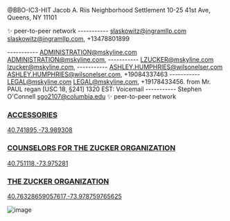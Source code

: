 @BBO-IC3-HIT
Jacob A. Riis Neighborhood Settlement
10-25 41st Ave, Queens, NY 11101

✨ peer-to-peer network
-----------     slaskowitz@ingramllp.com <slaskowitz@ingramllp.com>,
			          +13478801899

-----------    ADMINISTRATION@mskyline.com <ADMINISTRATION@mskyline.com>,
-----------    LZUCKER@mskyline.com <lzucker@mskyline.com>,
-----------    ASHLEY.HUMPHRIES@wilsonelser.com <ASHLEY.HUMPHRIES@wilsonelser.com>,
			         +19084337463
-----------    LEGAL@mskyline.com <LEGAL@mskyline.com>,
               +19178433456.
               from Mr. PAUL regan [USC 18, §241]
               1320 EST: Voicemail 
-----------    Stephen O'Connell <sgo2107@columbia.edu>
✨ peer-to-peer network

### [ACCESSORIES](https://github.com/BSCPGROUPHOLDINGSLLC/BBO-IC3-HIT/blob/main/README.md)
[40.741895,-73.989308](https://github.com/BSCPGROUPHOLDINGSLLC/REPO1/blob/10b69e2a8d6a269bad9c75d12a5416af918af4e1/MUGSHOTS%20OF%20what%20remains%20at%20STONEHEARST.pdf)

### [COUNSELORS FOR THE ZUCKER ORGANIZATION](https://github.com/BSCPGROUPHOLDINGSLLC/BBO-IC3-HIT/blob/main/README.md)
[40.751118,-73.975281](https://www.google.com/maps/place/150+E+42nd+St,+New+York,+NY+10017/@40.7510722,-73.97527,3a,75y,232.94h,119.98t/data=!3m6!1e1!3m4!1s6QLkg6W-k8_1rTPrZP84FA!2e0!7i16384!8i8192!4m5!3m4!1s0x89c25903b73e7beb:0x97d2d3df05bd60dc!8m2!3d40.7510667!4d-73.975569)

### [THE ZUCKER ORGANIZATION](https://github.com/BSCPGROUPHOLDINGSLLC/BBO-IC3-HIT/blob/main/README.md)
[40.76328659057617,-73.978759765625](https://www.google.com/maps/place/101+W+55th+St,+New+York,+NY+10019/@40.7632108,-73.9785463,3a,75y,60.85h,90t/data=!3m6!1e1!3m4!1sCmJ4X-I0LVUtyKaZNirpLA!2e0!7i16384!8i8192!4m5!3m4!1s0x89c258f9ea69d349:0x6718f45d417f64d4!8m2!3d40.7632619!4d-73.9784141)

![image](https://user-images.githubusercontent.com/70865813/184590059-0ded8fc8-04e1-4b07-8e5c-b39387492099.png)
